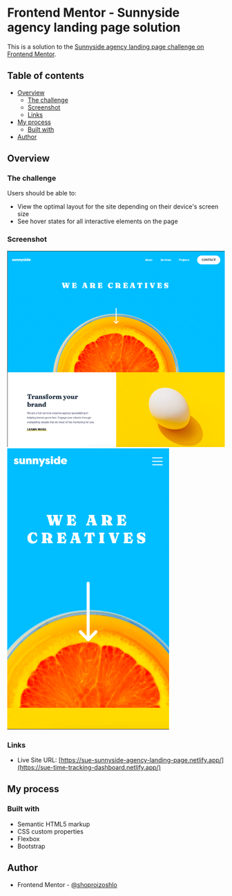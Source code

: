 # Frontend Mentor - Sunnyside agency landing page solution

This is a solution to the [Sunnyside agency landing page challenge on Frontend Mentor](https://www.frontendmentor.io/challenges/sunnyside-agency-landing-page-7yVs3B6ef). 

## Table of contents

- [Overview](#overview)
  - [The challenge](#the-challenge)
  - [Screenshot](#screenshot)
  - [Links](#links)
- [My process](#my-process)
  - [Built with](#built-with)
- [Author](#author)

## Overview

### The challenge

Users should be able to:

- View the optimal layout for the site depending on their device's screen size
- See hover states for all interactive elements on the page

### Screenshot

![](./screenshot-desktop.png)
![](./screenshot-mobile.png)

### Links

- Live Site URL: [https://sue-sunnyside-agency-landing-page.netlify.app/](https://sue-time-tracking-dashboard.netlify.app/)

## My process

### Built with

- Semantic HTML5 markup
- CSS custom properties
- Flexbox
- Bootstrap

## Author

- Frontend Mentor - [@shoproizoshlo](https://www.frontendmentor.io/profile/shoproizoshlo)
